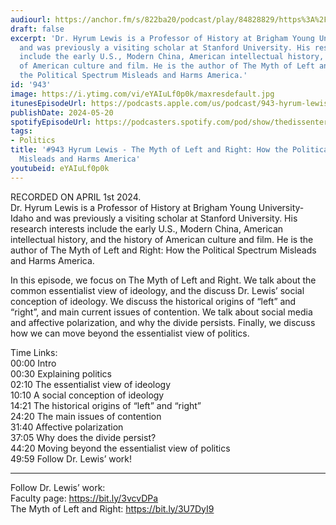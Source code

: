 ```yaml
---
audiourl: https://anchor.fm/s/822ba20/podcast/play/84828829/https%3A%2F%2Fd3ctxlq1ktw2nl.cloudfront.net%2Fstaging%2F2024-3-1%2Fb3077080-fe50-9032-944d-b6031610664d.m4a
draft: false
excerpt: 'Dr. Hyrum Lewis is a Professor of History at Brigham Young University-Idaho
  and was previously a visiting scholar at Stanford University. His research interests
  include the early U.S., Modern China, American intellectual history, and the history
  of American culture and film. He is the author of The Myth of Left and Right: How
  the Political Spectrum Misleads and Harms America.'
id: '943'
image: https://i.ytimg.com/vi/eYAIuLf0p0k/maxresdefault.jpg
itunesEpisodeUrl: https://podcasts.apple.com/us/podcast/943-hyrum-lewis-the-myth-of-left-and-right/id1451347236?i=1000656174425&uo=4
publishDate: 2024-05-20
spotifyEpisodeUrl: https://podcasters.spotify.com/pod/show/thedissenter/episodes/943-Hyrum-Lewis---The-Myth-of-Left-and-Right-How-the-Political-Spectrum-Misleads-and-Harms-America-e2hr96t
tags:
- Politics
title: '#943 Hyrum Lewis - The Myth of Left and Right: How the Political Spectrum
  Misleads and Harms America'
youtubeid: eYAIuLf0p0k
---
```

<div class="timelinks">

RECORDED ON APRIL 1st 2024.  
Dr. Hyrum Lewis is a Professor of History at Brigham Young University-Idaho and was previously a visiting scholar at Stanford University. His research interests include the early U.S., Modern China, American intellectual history, and the history of American culture and film. He is the author of The Myth of Left and Right: How the Political Spectrum Misleads and Harms America.

In this episode, we focus on The Myth of Left and Right. We talk about the common essentialist view of ideology, and the discuss Dr. Lewis’ social conception of ideology. We discuss the historical origins of “left” and “right”, and main current issues of contention. We talk about social media and affective polarization, and why the divide persists. Finally, we discuss how we can move beyond the essentialist view of politics.

Time Links:  
<time>00:00</time> Intro  
<time>00:30</time> Explaining politics  
<time>02:10</time> The essentialist view of ideology  
<time>10:10</time> A social conception of ideology  
<time>14:21</time> The historical origins of “left” and “right”  
<time>24:20</time> The main issues of contention  
<time>31:40</time> Affective polarization  
<time>37:05</time> Why does the divide persist?  
<time>44:20</time> Moving beyond the essentialist view of politics  
<time>49:59</time> Follow Dr. Lewis’ work!

---

Follow Dr. Lewis’ work:  
Faculty page: https://bit.ly/3vcvDPa  
The Myth of Left and Right: https://bit.ly/3U7DyI9
</div>

